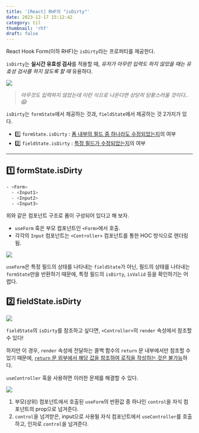 ```yaml
---
title: '[React] RHF의 "isDirty"'
date: 2023-12-17 15:12:42
category: til
thumbnail: 'rhf'
draft: false
---
```


React Hook Form(이하 RHF)는 `isDirty`라는 프로퍼티를 제공한다. 

`isDirty`는 **실시간 유효성 검사**를 적용할 때, <i>유저가 아무런 입력도 하지 않았을 때는 유효성 검사를 하지 않도록 할 때</i> 유용하다.


![](https://i.imgur.com/EbLfPK8.png)
> <i>아무것도 입력하지 않았는데 이런 식으로 나온다면 상당히 당황스러울 것이다.. 😱</i>


`isDirty`는 `formState`에서 제공하는 것과, `fieldState`에서 제공하는 것 2가지가 있다.


- 1️⃣ `formState.isDirty` : <u>폼 내부의 필드 중 하나라도 수정되었는지</u>의 여부  
- 2️⃣ `fieldState.isDirty` : <u>특정 필드가 수정되었는지</u>의 여부

---

## 1️⃣ formState.isDirty

```bash
- <Form>
  - <Input1>
  - <Input2>
  - <Input3>
```

위와 같은 컴포넌트 구조로 폼이 구성되어 있다고 해 보자. 


* `useForm` 훅은 부모 컴포넌트인 `<Form>`에서 호출.
* 각각의 `Input` 컴포넌트는 `<Controller>` 컴포넌트를 통한 HOC 방식으로 렌더링됨. 


![](https://i.imgur.com/n9cfHHQ.png)

`useForm`은 특정 필드의 상태를 나타내는 `fieldState`가 아닌, 필드의 상태를 나타내는 `formState`만을 반환하기 때문에, 특정 필드의 `isDirty`, `isValid` 등을 확인하기는 어렵다.

## 2️⃣ fieldState.isDirty

![](https://i.imgur.com/A1Lohoj.png)

`fieldState`의 `isDirty`를 참조하고 싶다면, `<Controller>`의 `render` 속성에서 참조할 수 있다!

하지만 이 경우, `render` 속성에 전달하는 콜백 함수의 `return` 문 내부에서만 참조할 수 있기 때문에, <u>`return` 문 외부에서 해당 값을 참조하여 로직을 작성하는 것은 불가능</u>하다.

`useController` 훅을 사용하면 이러한 문제를 해결할 수 있다.


![](https://i.imgur.com/4ennpLK.png)

1. 부모(상위) 컴포넌트에서 호출된 `useForm`의 반환값 중 하나인 `control`을 자식 컴포넌트의 prop으로 넘겨준다.
2. `control`을 넘겨받은, input으로 사용될 자식 컴포넌트에서 `useController`를 호출하고, 인자로 `control`을 넘겨준다.
